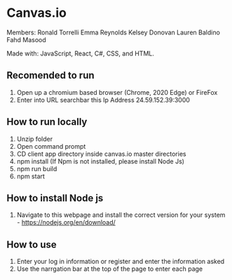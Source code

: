 # Canvas.io
Members:
Ronald Torrelli
Emma Reynolds
Kelsey Donovan
Lauren Baldino
Fahd Masood


Made with: JavaScript, React, C#, CSS, and HTML.

## Recomended to run
1. Open up a chromium based browser (Chrome, 2020 Edge) or FireFox 
2. Enter into URL searchbar this Ip Address 24.59.152.39:3000 

## How to run locally
1. Unzip folder
2. Open command prompt 
3. CD client app directory inside canvas.io master directories
4. npm install (If Npm is not installed, please install Node Js)
5. npm run build
6. npm start

## How to install Node js
1. Navigate to this webpage and install the correct version for your system - https://nodejs.org/en/download/

## How to use

1. Enter your log in information or register and enter the information asked
2. Use the narrgation bar at the top of the page to enter each page
